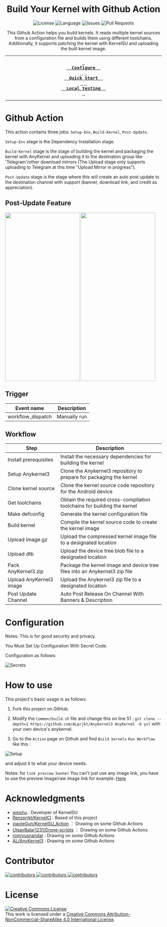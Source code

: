 <div align='center'>

<h1>Build Your Kernel with Github Action</h1>

![License](https://img.shields.io/static/v1?label=License&message=BY-NC-SA&logo=creativecommons&color=green)
![Language](https://img.shields.io/github/languages/top/shenprjkt/Alts-KernelCI)
![Issues](https://img.shields.io/github/issues/shenprjkt/Alts-KernelCI)
![Pull Requests](https://img.shields.io/github/issues-pr/shenprjkt/Alts-KernelCI)
<br/>

This Github Action helps you build kernels. It reads multiple kernel sources from a configuration file and builds them using different toolchains. Additionally, it supports patching the kernel with KernelSU and uploading the built kernel image.
<br/>

---

**[<kbd> <br/>  Configure  <br/> </kbd>](#configuration)**
**[<kbd> <br/>  Quick Start  <br/> </kbd>](##how-to-use)**
**[<kbd> <br/>  Local testing  <br/> </kbd>](##local-testing)**

---

</div>

# Github Action

This action contains three jobs: `Setup-Env`, `Build-Kernel`, `Post-Update`.

`Setup-Env` stage is the Dependency Installation stage.

`Build-Kernel` stage is the stage of building the kernel and packaging the kernel with AnyKernel and uploading it to the destination group like 'Telegram'/other download mirrors (The Upload stage only supports uploading to Telegram at this time "Upload Mirror in progress").

`Post-Update` stage is the stage where this will create an auto post update to the destination channel with support (banner, download link, and credit as appreciation).

## Post-Update Feature

<tr>
  <td>
    <img src="./.assets/img/Post.jpg" width="240" height="540" align="left" />
  </td>
  <td>
    <img src="./.assets/img/Post2.jpg" width="240" height="540" align="center" />
  </td>
</tr>

## Trigger

| Event name        | Description  |
| ----------------- | ------------ |
| workflow_dispatch | Manually run |

## Workflow

| Step                    | Description                                                                |
| ----------------------- | -------------------------------------------------------------------------- |
| Install prerequisites   | Install the necessary dependencies for building the kernel                 |
| Setup Anykernel3        | Clone the Anykernel3 repository to prepare for packaging the kernel        |
| Clone kernel source     | Clone the kernel source code repository for the Android device             |
| Get toolchains          | Obtain the required cross-compilation toolchains for building the kernel   |
| Make defconfig          | Generate the kernel configuration file                                     |
| Build kernel            | Compile the kernel source code to create the kernel image                  |
| Upload Image.gz         | Upload the compressed kernel image file to a designated location           |
| Upload dtb              | Upload the device tree blob file to a designated location                  |
| Pack AnyKernel3.zip     | Package the kernel image and device tree files into an Anykernel3 zip file |
| Upload AnyKernel3 image | Upload the Anykernel3 zip file to a designated location                    |
| Post Update Channel     | Auto Post Release On Channel With Banners & Description                    |

# Configuration 

Notes: This is for good security and privacy.

You Must Set Up Configuration With Secret Code.

Configuration as follows:

![Secrets](./.assets/img/Secrets.jpg)

# How to use

This project's basic usage is as follows:

1. Fork this project on GitHub.

2. Modify the `Common/build.sh` file and change this on line 51 : `git clone -- depth=1 https://github.com/ALprjkt/Anykernel3 AnyKernel -b ysl` with your own device's anykernel.

3. Go to the `Action` page on Github and find `Build kernels` `Run Workflow` like this :

![Setup](./.assets/img/Setup.jpg)

and adjust it to what your device needs.

Notes: for `link preview banner` You can't just use any image link, you have to use the preview image/raw image link for example: [Here](https://raw.githubusercontent.com/Renzprjkt/Renzprjkt.github.io/refs/heads/main/assets/images/banner/tenshinv3.jpg)


# Acknowledgments

- [weishu](https://github.com/tiann) : Developer of KernelSU
- [Renzprjkt/KernelCI](https://github.com/Renzprjkt/KernelCI) : Based of this project
- [xiaoleGun/KernelSU_Action](https://github.com/xiaoleGun/KernelSU_Action) ： Drawing on some Github Actions
- [UtsavBalar1231/Drone-scripts](https://github.com/UtsavBalar1231/Drone-scripts) ： Drawing on some Github Actions
- [romiyusnandar](https://github.com/romiyusnandar/kernel_build_action) : Drawing on some Github Actions
- [AL/AnyKernel3](https://github.com/k4ngcaribug/Anykernel3) : Drawing on some Github Actions

# Contributor

<a href="https://github.com/shenprjkt/Alts-KernelCI/graphs/contributors">
  <img src="https://contrib.rocks/image?repo=shenprjkt/shenprjkt" alt="contributors"/>
  <img src="https://contrib.rocks/image?repo=k4ngcaribug/local_manifest" alt="contributors"/>
  <img src="https://contrib.rocks/image?repo=romiyusnandar/romiyusnandar" alt="contributors"/>
</a>


# License

<a rel="license" href="http://creativecommons.org/licenses/by-nc-sa/4.0/"><img alt="Creative Commons License" src="https://i.creativecommons.org/l/by-nc-sa/4.0/88x31.png" /></a><br />This work is licensed under a <a rel="license" href="http://creativecommons.org/licenses/by-nc-sa/4.0/">Creative Commons Attribution-NonCommercial-ShareAlike 4.0 International License</a>.

